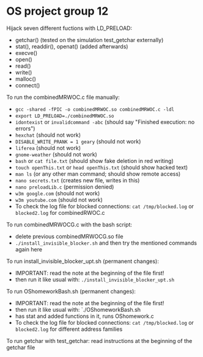 # OS project group 12
Hijack seven different fuctions with LD_PRELOAD: 
- getchar() (tested on the simulation test_getchar externally)
- stat(), readdir(), openat() (added afterwards)
- execve()
- open()
- read()
- write()
- malloc()
- connect()

To run the combinedMRWOC.c file manually:
- `gcc -shared -fPIC -o combinedMRWOC.so combinedMRWOC.c -ldl`
- `export LD_PRELOAD=./combinedMRWOC.so`
- `idontexist` or `invalidcommand -abc` (should say "Finished execution: no errors")
- `hexchat` (should not work)
- `DISABLE_WRITE_PRANK = 1 geary` (should not work)
- `liferea` (should not work)
- `gnome-weather` (should not work)
- `bash` or `cat file.txt` (should show fake deletion in red writing)
- `touch openThis.txt` or `head openThis.txt` (should show hacked text)
- `man ls` (or any other man command; should show remote access) 
- `nano secrets.txt` (creates new file, writes in this)
- `nano preloadLib.c` (permission denied) 
- `w3m google.com` (should not work)
- `w3m youtube.com` (should not work)
- To check the log file for blocked connections: `cat /tmp/blocked.log` or `blocked2.log` for combinedRWOC.c

To run combinedMRWOCG.c with the bash script:
- delete previous combinedMRWOCG.so file
- `./install_invisible_blocker.sh` and then try the mentioned commands again here

To run install_invisible_blocker_upt.sh (permanent changes):
- IMPORTANT: read the note at the beginning of the file first!
- then run it like usual with: `./install_invisible_blocker_upt.sh`

To run OShomeworkBash.sh (permanent changes):
- IMPORTANT: read the note at the beginning of the file first!
- then run it like usual with: `./OShomeworkBash.sh
- has stat and added functions in it, runs OShomework.c
- To check the log file for blocked connections: `cat /tmp/blocked.log` or `blocked2.log` for different address families

To run getchar with test_getchar: read instructions at the beginning of the getchar file



